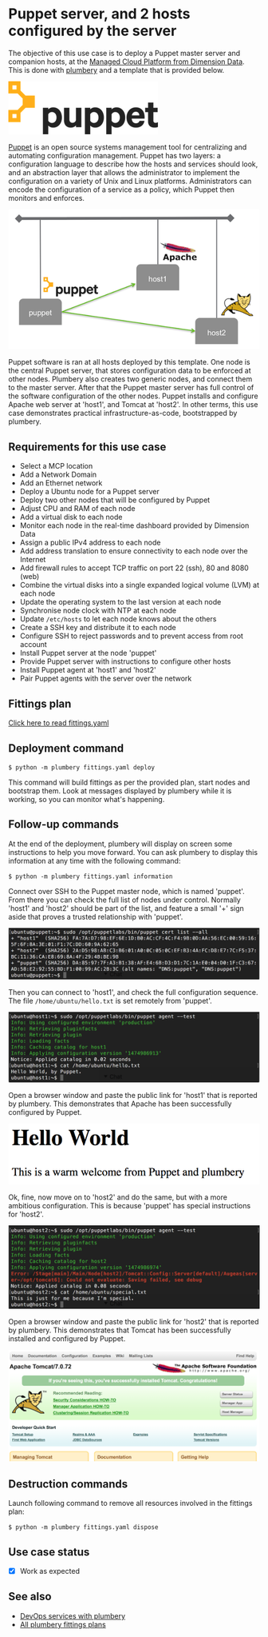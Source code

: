 # Puppet server, and 2 hosts configured by the server

The objective of this use case is to deploy a Puppet master server and companion hosts, at the [Managed Cloud Platform from Dimension Data](http://cloud.dimensiondata.com/eu/en/).
This is done with [plumbery](https://docs.mcp-services.net/display/PLUM/Plumbery) and a template that is provided below.

![puppet](icon.png)

[Puppet](https://puppet.com/) is an open source systems management tool for centralizing and automating configuration management.
Puppet has two layers: a configuration language to describe how the hosts and services should look, and an abstraction layer that allows the administrator to implement the configuration on a variety of Unix and Linux platforms. Administrators can encode the configuration of a service as a policy, which Puppet then monitors and enforces.

![architecture](architecture.png)

Puppet software is ran at all hosts deployed by this template. One node is the central Puppet server, that stores configuration data
to be enforced at other nodes. Plumbery also creates two generic nodes, and connect them to the master server.
After that the Puppet master server has full control of the software configuration of the other nodes.
Puppet installs and configure Apache web server at 'host1', and Tomcat at 'host2'.
In other terms, this use case demonstrates practical infrastructure-as-code, bootstrapped by plumbery.

## Requirements for this use case

* Select a MCP location
* Add a Network Domain
* Add an Ethernet network
* Deploy a Ubuntu node for a Puppet server
* Deploy two other nodes that will be configured by Puppet
* Adjust CPU and RAM of each node
* Add a virtual disk to each node
* Monitor each node in the real-time dashboard provided by Dimension Data
* Assign a public IPv4 address to each node
* Add address translation to ensure connectivity to each node over the Internet
* Add firewall rules to accept TCP traffic on port 22 (ssh), 80 and 8080 (web)
* Combine the virtual disks into a single expanded logical volume (LVM) at each node
* Update the operating system to the last version at each node
* Synchronise node clock with NTP at each node
* Update `/etc/hosts` to let each node knows about the others
* Create a SSH key and distribute it to each node
* Configure SSH to reject passwords and to prevent access from root account
* Install Puppet server at the node 'puppet'
* Provide Puppet server with instructions to configure other hosts
* Install Puppet agent at 'host1' and 'host2'
* Pair Puppet agents with the server over the network

## Fittings plan

[Click here to read fittings.yaml](fittings.yaml)

## Deployment command

    $ python -m plumbery fittings.yaml deploy

This command will build fittings as per the provided plan, start nodes
and bootstrap them. Look at messages displayed by plumbery while it is
working, so you can monitor what's happening.

## Follow-up commands

At the end of the deployment, plumbery will display on screen some instructions
to help you move forward. You can ask plumbery to display this information
at any time with the following command:

    $ python -m plumbery fittings.yaml information

Connect over SSH to the Puppet master node, which is named 'puppet'. From there
you can check the full list of nodes under control. Normally 'host1' and 'host2'
should be part of the list, and feature a small '+' sign aside that proves a trusted
relationship with 'puppet'.

![puppet shell](puppet.png)

Then you can connect to 'host1', and check the full configuration sequence.
The file `/home/ubuntu/hello.txt` is set remotely from 'puppet'.

![host1 shell](host1.png)

Open a browser window and paste the public link for 'host1' that is reported by plumbery.
This demonstrates that Apache has been successfully configured by Puppet.

![apache](apache.png)

Ok, fine, now move on to 'host2' and do the same, but with a more ambitious configuration.
This is because 'puppet' has special instructions for 'host2'.

![host2 shell](host2.png)

Open a browser window and paste the public link for 'host2' that is reported by plumbery.
This demonstrates that Tomcat has been successfully installed and configured by Puppet.

![tomcat](tomcat.png)

## Destruction commands

Launch following command to remove all resources involved in the fittings plan:

    $ python -m plumbery fittings.yaml dispose

## Use case status

- [X] Work as expected

## See also

- [DevOps services with plumbery](../)
- [All plumbery fittings plans](../../)

